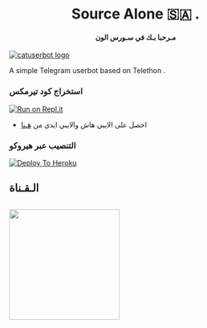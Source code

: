<h1 align="center"><b>Source Alone 🇸🇦 . </b></h1>
<h4 align="center">مـرحبا بـك في سـورس الون</h4>

 
[![catuserbot logo](https://telegra.ph/file/526c9cdc2fded4c63e5ff.jpg)](https://t.me/c1cic)




A simple Telegram userbot based on Telethon .


### استخراج كود تيرمكس  ##
[![Run on Repl.it](https://repl.it/badge/github/STARKGANG/friday)](https://replit.com/@JMTHONAR/stringsession)
- احصل على الايبي هاش والايبي ايدي من  [هـنا](https://my.telegram.org/)    

### التنصيب عبر هيروكو ##
[![Deploy To Heroku](https://www.herokucdn.com/deploy/button.svg)](https://heroku.com/deploy?template=https://github.com/JMTHON-AR/JMTHON-PACK)

## الـقـناة ##
   <a href="https://t.me/JMTHON"><img src="https://img.shields.io/badge/Source%20Dev%3F-here-inactive?&style=plastic?&logo=telegram" width=220px></a></p>
 - 
